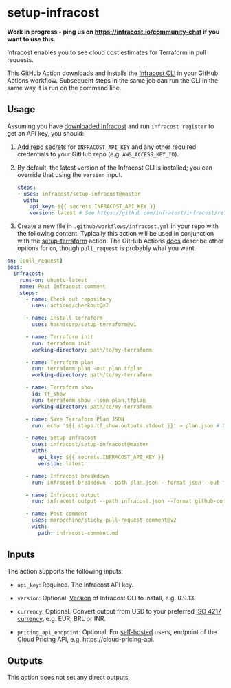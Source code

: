 # setup-infracost

**Work in progress - ping us on https://infracost.io/community-chat if you want to use this.**

Infracost enables you to see cloud cost estimates for Terraform in pull requests.

This GitHub Action downloads and installs the [Infracost CLI](https://github.com/infracost/infracost) in your GitHub Actions workflow. Subsequent steps in the same job can run the CLI in the same way it is run on the command line.

## Usage

Assuming you have [downloaded Infracost](https://www.infracost.io/docs/#quick-start) and run `infracost register` to get an API key, you should:

1. [Add repo secrets](https://docs.github.com/en/actions/configuring-and-managing-workflows/creating-and-storing-encrypted-secrets#creating-encrypted-secrets-for-a-repository) for `INFRACOST_API_KEY` and any other required credentials to your GitHub repo (e.g. `AWS_ACCESS_KEY_ID`).

2. By default, the latest version of the Infracost CLI is installed; you can override that using the `version` input.

    ```yml
    steps:
    - uses: infracost/setup-infracost@master
      with:
        api_key: ${{ secrets.INFRACOST_API_KEY }}
        version: latest # See https://github.com/infracost/infracost/releases for other versions
    ```

3. Create a new file in `.github/workflows/infracost.yml` in your repo with the following content. Typically this action will be used in conjunction with the [setup-terraform](https://github.com/hashicorp/setup-terraform) action. The GitHub Actions [docs](https://docs.github.com/en/actions/reference/workflow-syntax-for-github-actions#on) describe other options for `on`, though `pull_request` is probably what you want.

```yaml
on: [pull_request]
jobs:
  infracost:
    runs-on: ubuntu-latest
    name: Post Infracost comment
    steps:
      - name: Check out repository
        uses: actions/checkout@v2

      - name: Install terraform
        uses: hashicorp/setup-terraform@v1

      - name: Terraform init
        run: terraform init
        working-directory: path/to/my-terraform

      - name: Terraform plan
        run: terraform plan -out plan.tfplan
        working-directory: path/to/my-terraform

      - name: Terraform show
        id: tf_show
        run: terraform show -json plan.tfplan
        working-directory: path/to/my-terraform

      - name: Save Terraform Plan JSON
        run: echo '${{ steps.tf_show.outputs.stdout }}' > plan.json # Do not change

      - name: Setup Infracost
        uses: infracost/setup-infracost@master
        with:
          api_key: ${{ secrets.INFRACOST_API_KEY }}
          version: latest

      - name: Infracost breakdown
        run: infracost breakdown --path plan.json --format json --out-file infracost.json

      - name: Infracost output
        run: infracost output --path infracost.json --format github-comment --out-file infracost-comment.md

      - name: Post comment
        uses: marocchino/sticky-pull-request-comment@v2
        with:
          path: infracost-comment.md
```

## Inputs

The action supports the following inputs:

- `api_key`: Required. The Infracost API key.

- `version`: Optional. [Version](https://github.com/infracost/infracost/releases) of Infracost CLI to install, e.g. 0.9.13.

- `currency`: Optional. Convert output from USD to your preferred [ISO 4217 currency](https://en.wikipedia.org/wiki/ISO_4217#Active_codes), e.g. EUR, BRL or INR.

- `pricing_api_endpoint`: Optional. For [self-hosted](https://www.infracost.io/docs/cloud_pricing_api/self_hosted) users, endpoint of the Cloud Pricing API, e.g. https://cloud-pricing-api.

## Outputs

This action does not set any direct outputs.
